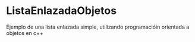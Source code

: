 # ListaEnlazadaObjetos
Ejemplo de una lista enlazada simple, utilizando programacióin orientada a objetos en c++
